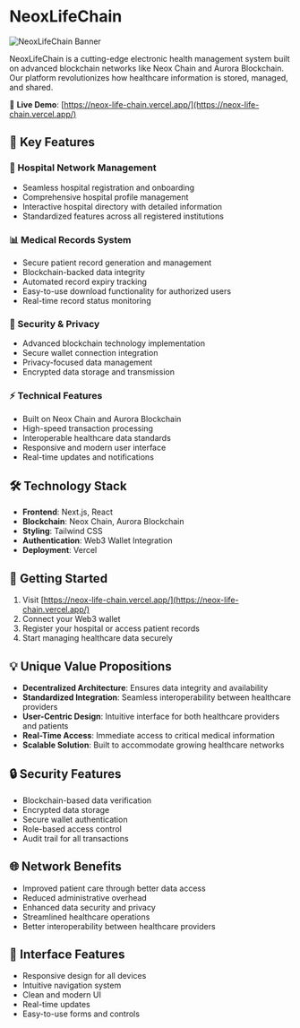 # NeoxLifeChain

![NeoxLifeChain Banner](https://neox-life-chain.vercel.app/banner.png)

NeoxLifeChain is a cutting-edge electronic health management system built on advanced blockchain networks like Neox Chain and Aurora Blockchain. Our platform revolutionizes how healthcare information is stored, managed, and shared.

🔗 **Live Demo**: [https://neox-life-chain.vercel.app/](https://neox-life-chain.vercel.app/)

## 🌟 Key Features

### 🏥 Hospital Network Management
- Seamless hospital registration and onboarding
- Comprehensive hospital profile management
- Interactive hospital directory with detailed information
- Standardized features across all registered institutions

### 📊 Medical Records System
- Secure patient record generation and management
- Blockchain-backed data integrity
- Automated record expiry tracking
- Easy-to-use download functionality for authorized users
- Real-time record status monitoring

### 🔐 Security & Privacy
- Advanced blockchain technology implementation
- Secure wallet connection integration
- Privacy-focused data management
- Encrypted data storage and transmission

### ⚡ Technical Features
- Built on Neox Chain and Aurora Blockchain
- High-speed transaction processing
- Interoperable healthcare data standards
- Responsive and modern user interface
- Real-time updates and notifications

## 🛠️ Technology Stack

- **Frontend**: Next.js, React
- **Blockchain**: Neox Chain, Aurora Blockchain
- **Styling**: Tailwind CSS
- **Authentication**: Web3 Wallet Integration
- **Deployment**: Vercel

## 🚀 Getting Started

1. Visit [https://neox-life-chain.vercel.app/](https://neox-life-chain.vercel.app/)
2. Connect your Web3 wallet
3. Register your hospital or access patient records
4. Start managing healthcare data securely

## 💡 Unique Value Propositions

- **Decentralized Architecture**: Ensures data integrity and availability
- **Standardized Integration**: Seamless interoperability between healthcare providers
- **User-Centric Design**: Intuitive interface for both healthcare providers and patients
- **Real-Time Access**: Immediate access to critical medical information
- **Scalable Solution**: Built to accommodate growing healthcare networks

## 🔒 Security Features

- Blockchain-based data verification
- Encrypted data storage
- Secure wallet authentication
- Role-based access control
- Audit trail for all transactions

## 🌐 Network Benefits

- Improved patient care through better data access
- Reduced administrative overhead
- Enhanced data security and privacy
- Streamlined healthcare operations
- Better interoperability between healthcare providers

## 📱 Interface Features

- Responsive design for all devices
- Intuitive navigation system
- Clean and modern UI
- Real-time updates
- Easy-to-use forms and controls
